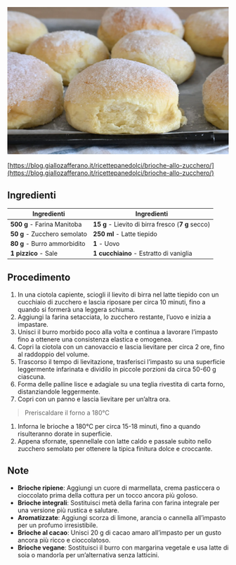 ![](../img/brioche-allo-zucchero.webp)

[https://blog.giallozafferano.it/ricettepanedolci/brioche-allo-zucchero/](https://blog.giallozafferano.it/ricettepanedolci/brioche-allo-zucchero/)

## Ingredienti

| Ingredienti                  | Ingredienti             |
| ---------------------------- | ----------------------- |
| **500 g** - Farina Manitoba | **15 g** - Lievito di birra fresco (**7 g** secco) |
| **50 g** - Zucchero semolato | **250 ml** - Latte tiepido |
| **80 g** - Burro ammorbidito | **1** - Uovo |
| **1 pizzico** - Sale | **1 cucchiaino** - Estratto di vaniglia |

## Procedimento

1. In una ciotola capiente, sciogli il lievito di birra nel latte tiepido con un cucchiaio di zucchero e lascia riposare per circa 10 minuti, fino a quando si formerà una leggera schiuma. 
2. Aggiungi la farina setacciata, lo zucchero restante, l’uovo e inizia a impastare. 
3. Unisci il burro morbido poco alla volta e continua a lavorare l’impasto fino a ottenere una consistenza elastica e omogenea. 
4. Copri la ciotola con un canovaccio e lascia lievitare per circa 2 ore, fino al raddoppio del volume.
5. Trascorso il tempo di lievitazione, trasferisci l’impasto su una superficie leggermente infarinata e dividilo in piccole porzioni da circa 50-60 g ciascuna. 
6. Forma delle palline lisce e adagiale su una teglia rivestita di carta forno, distanziandole leggermente. 
7. Copri con un panno e lascia lievitare per un’altra ora.

> Preriscaldare il forno a 180°C

1. Inforna le brioche a 180°C per circa 15-18 minuti, fino a quando risulteranno dorate in superficie. 
2. Appena sfornate, spennellale con latte caldo e passale subito nello zucchero semolato per ottenere la tipica finitura dolce e croccante.

## Note

- **Brioche ripiene**: Aggiungi un cuore di marmellata, crema pasticcera o cioccolato prima della cottura per un tocco ancora più goloso.
- **Brioche integrali**: Sostituisci metà della farina con farina integrale per una versione più rustica e salutare.
- **Aromatizzate**: Aggiungi scorza di limone, arancia o cannella all’impasto per un profumo irresistibile.
- **Brioche al cacao**: Unisci 20 g di cacao amaro all’impasto per un gusto ancora più ricco e cioccolatoso.
- **Brioche vegane**: Sostituisci il burro con margarina vegetale e usa latte di soia o mandorla per un’alternativa senza latticini.
